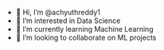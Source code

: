 - 👋 Hi, I’m @achyuthreddy1
- 👀 I’m interested in Data Science
- 🌱 I’m currently learning Machine Learning
- 💞️ I’m looking to collaborate on ML projects

<!---
achyuthreddy1/achyuthreddy1 is a ✨ special ✨ repository because its `README.md` (this file) appears on your GitHub profile.
You can click the Preview link to take a look at your changes.
--->
